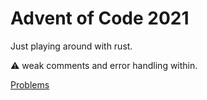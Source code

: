 # Advent of Code 2021

Just playing around with rust. 

:warning: weak comments and error handling within.

[Problems](adventofcode.com/2021)
